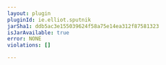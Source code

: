 ```yaml
---
layout: plugin
pluginId: ie.elliot.sputnik
jarSha1: ddb5ac3e155039624f58a75e14ea312f87581323
isJarAvailable: true
error: NONE
violations: []

---
```

